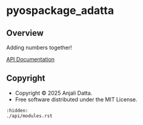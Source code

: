 # pyospackage_adatta

## Overview

Adding numbers together!

[API Documentation](./api/modules.rst)

## Copyright

- Copyright © 2025 Anjali Datta.
- Free software distributed under the MIT License.

```{toctree}
:hidden:
./api/modules.rst
```
